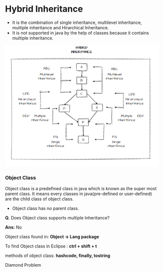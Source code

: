 # Hybrid Inheritance
- It is the combination of single inheritance, multilevel inheritance, multiple inheritance and Hirarchical Inheritance.
- It is not supported in java by the help of classes because it contains multiple inheritance.

![Screenshort](https://github.com/sudhansu-sek-panda/QSpider_Tutorial/blob/main/Core%20Java/class20/Resources/Hybrid.png)
### Object Class
Object class is a predefined class in java which is known as the super most parent class. It means every classes in java(pre-defined or user-defined) are the child class of object class. 
- Object class has no parent class.  

**Q.** Does Object class supports multiple Inheritance? 


**Ans:** No      

Object class found in:
**Object -> Lang package**  

To find Object class in 
Eclipse : **ctrl + shift + t**

methods of object class: **hashcode, finally, tostring**

Diamond Problem